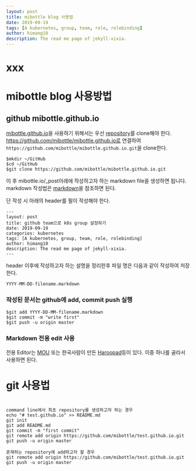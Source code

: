 ```yaml
---
layout: post
title: mibottle blog 사용법
date: 2019-09-19
tags: [A kubernetes, group, team, role, rolebinding]
author: himang10
description: The read me page of jekyll-xixia.
---
```

xxx
============
# mibottle blog 사용방법

## github mibottle.github.io
[mibottle.github.io](https://mibottle.github.io/)을 사용하기 위해서는 우선 [repository](https://github.com/mibottle/mibottle.github.io)를 clone해야 한다.
https://github.com/mibottle/mibottle.github.io로 연결하여 `https://github.com/mibottle/mibottle.github.io.git`을 clone한다.
```
$mkdir ~/GitHub
$cd ~/GitHub
$git clone https://github.com/mibottle/mibottle.github.io.git
```
이 후 mibottle.io/_post아래에 작성하고자 하는 markdown file을 생성하면 됩니다.
markdown 작성법은 [markdown](https://mibottle.github.io/other/2019/09/12/markdown-writing-metho.html)을 참조하면 된다.

단 작성 시 아래의 header를 필이 작성해야 한다.
```
---
layout: post
title: github team으로 k8s group 설정하기
date: 2019-09-19
categories: kubernetes
tags: [A kubernetes, group, team, role, rolebinding]
author: himang10
description: The read me page of jekyll-xixia.
---
```
header 이후에 작성하고자 하는 설명을 정리한후 
파일 명은 다음과 같이 작성하여 저장한다.

```
YYYY-MM-DD-filename.markdown
```

### 작성된 문서는 github에 add, commit push 실행
```
$git add YYYY-DD-MM-filename.markdown
$git commit -m "write first"
$git push -u origin master
```

### Markdown 전용 edit 사용
전용 Editor는 [MOU](http://25.io/mou/) 또는 한국사람이 만든 [Haroopad](http://pad.haroopress.com/)등이 있다. 
이중 하나를 골라서 사용하면 된다.


# git 사용법
#
```
command line에서 최초 repository를 생성하고자 하는 경우
echo "# test.github.io" >> README.md
git init
git add README.md
git commit -m "first commit"
git remote add origin https://github.com/mibottle/test.github.io.git
git push -u origin master

존재하는 repository에 add하고자 할 경우
git remote add origin https://github.com/mibottle/test.github.io.git
git push -u origin master
```
